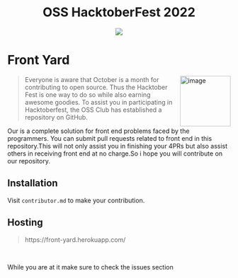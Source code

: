 <a name="readme-top"></a>

<div align="center">
<h1>OSS HacktoberFest 2022</h1>
<a href="https://github.com/Harshal141/readme-typing-svg"><img src="https://readme-typing-svg.herokuapp.com?lines=AIT-OSS-Club;Hacktoberfest-Accepted;Aitians;Open-Source&center=true&width=500&height=50"></a>
</div>

# Front Yard
<img align="right" width="114" alt="image" src="https://user-images.githubusercontent.com/91362856/195175312-d42d82e4-8c95-4619-933a-05aa1db88f1b.png">

> Everyone is aware that October is a month for contributing to open source. Thus the Hacktober Fest is one way to do so while also earning awesome goodies. To assist you in participating in Hacktoberfest, the OSS Club has established a repository on GitHub.

<p>Our is a complete solution for front end problems faced by the programmers. You can submit pull requests related to front end in this repository.This will not only assist you in finishing your 4PRs but also assist others in receiving front end at no charge.So i hope you will contribute on our repository.</p>

## Installation

Visit ` contributor.md ` to make your contribution.

## Hosting

> <p>https://front-yard.herokuapp.com/</p>

<br />

While you are at it make sure to check the issues section
